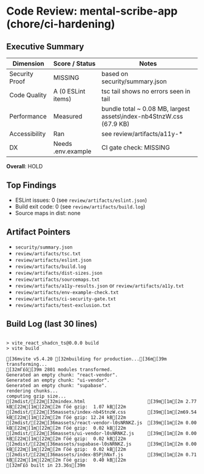 
# Code Review: mental-scribe-app (chore/ci-hardening)

## Executive Summary
| Dimension      | Score / Status | Notes |
|----------------|----------------|-------|
| Security Proof | MISSING | based on security/summary.json |
| Code Quality   | A (0 ESLint items) | tsc tail shows no errors seen in tail |
| Performance    | Measured | bundle total ~ 0.08 MB, largest assets\index-nb4StnzW.css (67.9 KB) |
| Accessibility  | Ran | see review/artifacts/a11y-* |
| DX             | Needs .env.example | CI gate check: MISSING |

**Overall**: HOLD



## Top Findings
- ESLint issues: 0 (see `review/artifacts/eslint.json`)
- Build exit code: 0 (see `review/artifacts/build.log`)
- Source maps in dist: none



## Artifact Pointers
- `security/summary.json`
- `review/artifacts/tsc.txt`
- `review/artifacts/eslint.json`
- `review/artifacts/build.log`
- `review/artifacts/dist-sizes.json`
- `review/artifacts/sourcemaps.txt`
- `review/artifacts/a11y-results.json` or `review/artifacts/a11y.txt`
- `review/artifacts/env-example-check.txt`
- `review/artifacts/ci-security-gate.txt`
- `review/artifacts/test-exclusion.txt`



## Build Log (last 30 lines)
```

> vite_react_shadcn_ts@0.0.0 build
> vite build

[36mvite v5.4.20 [32mbuilding for production...[36m[39m
transforming...
[32mΓ£ô[39m 2801 modules transformed.
Generated an empty chunk: "react-vendor".
Generated an empty chunk: "ui-vendor".
Generated an empty chunk: "supabase".
rendering chunks...
computing gzip size...
[2mdist/[22m[32mindex.html                       [39m[1m[2m 2.77 kB[22m[1m[22m[2m Γöé gzip:  1.07 kB[22m
[2mdist/[22m[35massets/index-nb4StnzW.css        [39m[1m[2m69.54 kB[22m[1m[22m[2m Γöé gzip: 12.24 kB[22m
[2mdist/[22m[36massets/react-vendor-l0sNRNKZ.js  [39m[1m[2m 0.00 kB[22m[1m[22m[2m Γöé gzip:  0.02 kB[22m
[2mdist/[22m[36massets/ui-vendor-l0sNRNKZ.js     [39m[1m[2m 0.00 kB[22m[1m[22m[2m Γöé gzip:  0.02 kB[22m
[2mdist/[22m[36massets/supabase-l0sNRNKZ.js      [39m[1m[2m 0.00 kB[22m[1m[22m[2m Γöé gzip:  0.02 kB[22m
[2mdist/[22m[36massets/index-B5PjhNxf.js         [39m[1m[2m 0.71 kB[22m[1m[22m[2m Γöé gzip:  0.40 kB[22m
[32mΓ£ô built in 23.36s[39m

```
